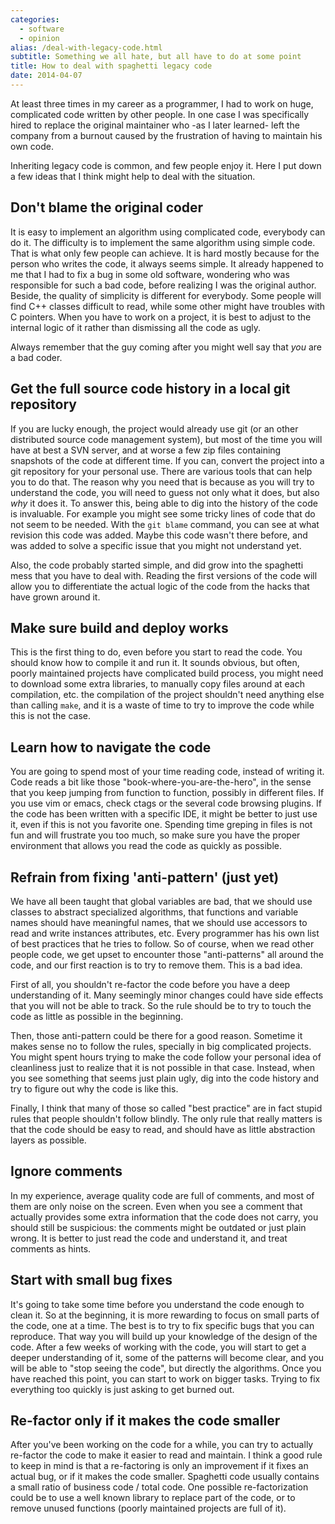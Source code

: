 ```yaml
---
categories:
  - software
  - opinion
alias: /deal-with-legacy-code.html
subtitle: Something we all hate, but all have to do at some point
title: How to deal with spaghetti legacy code
date: 2014-04-07
---
```



At least three times in my career as a programmer, I had to work on huge,
complicated code written by other people.  In one case I was specifically
hired to replace the original maintainer who -as I later learned- left the
company from a burnout caused by the frustration of having to maintain his own
code.

Inheriting legacy code is common, and few people enjoy it.  Here I put down a
few ideas that I think might help to deal with the situation.


## Don't blame the original coder

It is easy to implement an algorithm using complicated code, everybody can do
it.  The difficulty is to implement the same algorithm using simple code.  That
is what only few people can achieve.  It is hard mostly because for the person
who writes the code, it always seems simple.  It already happened to me that I
had to fix a bug in some old software, wondering who was responsible for such a
bad code, before realizing I was the original author.  Beside, the quality of
simplicity is different for everybody.  Some people will find C++ classes
difficult to read, while some other might have troubles with C pointers.  When
you have to work on a project, it is best to adjust to the internal logic of it
rather than dismissing all the code as ugly.

Always remember that the guy coming after you might well say that *you* are a
bad coder.



## Get the full source code history in a local git repository

If you are lucky enough, the project would already use git (or an other
distributed source code management system), but most of the time you will have
at best a SVN server, and at worse a few zip files containing snapshots of the
code at different time.  If you can, convert the project into a git repository
for your personal use.  There are various tools that can help you to do that.
The reason why you need that is because as you will try to understand the code,
you will need to guess not only what it does, but also _why_ it does it.  To
answer this, being able to dig into the history of the code is invaluable.  For
example you might see some tricky lines of code that do not seem to be needed.
With the `git blame` command, you can see at what revision this code was added.
Maybe this code wasn't there before, and was added to solve a specific issue
that you might not understand yet.

Also, the code probably started simple, and did grow into the spaghetti mess
that you have to deal with.  Reading the first versions of the code will allow
you to differentiate the actual logic of the code from the hacks that have
grown around it.


## Make sure build and deploy works

This is the first thing to do, even before you start to read the code.  You
should know how to compile it and run it.  It sounds obvious, but often, poorly
maintained projects have complicated build process, you might need to download
some extra libraries, to manually copy files around at each compilation, etc.
the compilation of the project shouldn't need anything else than calling
`make`, and it is a waste of time to try to improve the code while this is not
the case.


## Learn how to navigate the code

You are going to spend most of your time reading code, instead of writing it.
Code reads a bit like those "book-where-you-are-the-hero", in the sense that
you keep jumping from function to function, possibly in different files.  If
you use vim or emacs, check ctags or the several code browsing plugins.  If the
code has been written with a specific IDE, it might be better to just use it,
even if this is not you favorite one.  Spending time greping in files is not
fun and will frustrate you too much, so make sure you have the proper
environment that allows you read the code as quickly as possible.


## Refrain from fixing 'anti-pattern' (just yet)

We have all been taught that global variables are bad, that we should use
classes to abstract specialized algorithms, that functions and variable names
should have meaningful names, that we should use accessors to read and write
instances attributes, etc.  Every programmer has his own list of best practices
that he tries to follow.  So of course, when we read other people code, we get
upset to encounter those "anti-patterns" all around the code, and our first
reaction is to try to remove them.  This is a bad idea.

First of all, you shouldn't re-factor the code before you have a deep
understanding of it.  Many seemingly minor changes could have side effects that
you will not be able to track.  So the rule should be to try to touch the code
as little as possible in the beginning.

Then, those anti-pattern could be there for a good reason.  Sometime it makes
sense no to follow the rules, specially in big complicated projects.  You might
spent hours trying to make the code follow your personal idea of cleanliness
just to realize that it is not possible in that case.  Instead, when you see
something that seems just plain ugly, dig into the code history and try to
figure out why the code is like this.

Finally, I think that many of those so called "best practice" are in fact
stupid rules that people shouldn't follow blindly.  The only rule that really
matters is that the code should be easy to read, and should have as little
abstraction layers as possible.


## Ignore comments

In my experience, average quality code are full of comments, and most of them
are only noise on the screen.  Even when you see a comment that actually
provides some extra information that the code does not carry, you should still
be suspicious: the comments might be outdated or just plain wrong.  It is
better to just read the code and understand it, and treat comments as hints.


## Start with small bug fixes

It's going to take some time before you understand the code enough to clean it.
So at the beginning, it is more rewarding to focus on small parts of the code,
one at a time.  The best is to try to fix specific bugs that you can reproduce.
That way you will build up your knowledge of the design of the code.  After a
few weeks of working with the code, you will start to get a deeper
understanding of it, some of the patterns will become clear, and you will be
able to "stop seeing the code", but directly the algorithms.  Once you have
reached this point, you can start to work on bigger tasks.  Trying to fix
everything too quickly is just asking to get burned out.


## Re-factor only if it makes the code smaller

After you've been working on the code for a while, you can try to actually
re-factor the code to make it easier to read and maintain.  I think a good rule
to keep in mind is that a re-factoring is only an improvement if it fixes an
actual bug, or if it makes the code smaller.  Spaghetti code usually contains a
small ratio of business code / total code.  One possible re-factorization could
be to use a well known library to replace part of the code, or to remove unused
functions (poorly maintained projects are full of it).
